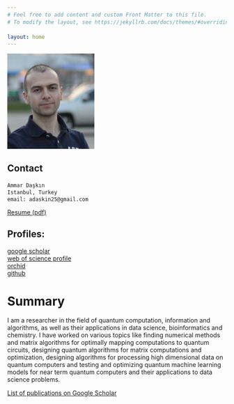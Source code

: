 ```yaml
---
# Feel free to add content and custom Front Matter to this file.
# To modify the layout, see https://jekyllrb.com/docs/themes/#overriding-theme-defaults

layout: home
---
```

<img src="me2014.jpg" alt="drawing" width="200"/>

## Contact
    Ammar Daşkın 
    Istanbul, Turkey
    email: adaskin25@gmail.com 
    
[Resume (pdf)](cv.pdf)  
## Profiles:
[google scholar](https://scholar.google.com/citations?user=5tbs4i8AAAAJ) <br />
[web of science profile](https://www.webofscience.com/wos/author/record/151038)<br />
[orchid](https://orcid.org/0000-0002-1497-5031)<br />
[github](https://github.com/adaskin) <br />

# Summary
I am a researcher in the field of quantum computation, information and algorithms, as well as their applications in data science, bioinformatics and chemistry.  I have worked on various topics like finding numerical methods and matrix algorithms for optimally mapping computations to quantum circuits, designing quantum algorithms for matrix computations and optimization, designing algorithms for processing high dimensional data on quantum computers and testing and optimizing quantum machine learning models for near term quantum computers and their applications to data science problems.

[List of publications on Google Scholar](https://scholar.google.com/citations?user=5tbs4i8AAAAJ&hl=en)
